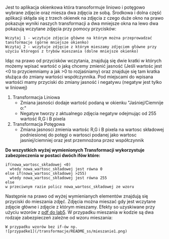 Jest to aplikacja okienkowa która transoformuje liniowo i potęgowo wybrane zdjęcie oraz miesza dwa zdjęcia ze sobą. Środkowa i dolna część aplikacji skłąda się z trzech okienek na zdjęcia z czego duże okno na prawo pokazuje wyniki naszych transformacji a dwa mniejsze okna na lewo dwa pokazują wczytane zdjęcia przy pomocy przycisków:
```
Wczytaj 1 - wczytuje zdjęcie główne na którym można przeprowadzać tansformacje (górne mniejsze okienko)
Wczytaj 2 - wczytuje zdjęcie z którym mieszamy zdjęciem główne przy użyciu któregoś z trybów mieszania (dolne mniejsze okienko)
```
Idąc na prawo od przycisków wczytania, znajdują się dwie kratki w których możemy wpisać wartość o jaką chcemy zmienić jasność (Jeśli wartośc jest <0 to przyciemniamy a jak >0 to rozjaśniamy) oraz znajduje się tam kratka służąca do zmiany wartości współczynnika. Pod miejscami do wpisana wartośći mamy przyciski do zmiany jasność i negatywu (negatyw jest tylko w liniowej)
1. Transformacja Liniowa
   - Zmiana jasności dodaje wartość podaną w okienku "Jaśniej/Ciemnije o:"
   - Negatyw tworzy z aktualnego zdjęcia negatyw odejmując od 255 wartość R,G i B pixela 
2. Transformacja Potęgowa
   - Zmiana jasnosci zmienia wartośc R,G i B pixela na wartosc składowej podniesionej do potęgi o wartosci podanej jako wartosc jasniej/ciemniej oraz jest przemnożona przez współczynnik

**Do wszystkich wyżej wymienionych Transformacji wykorzystuje zabezpieczenia w postaci dwóch ifów które:**
 ```
 if(nowa_wartosc_składowej <0) 
   wtedy nowa_wartosc_składowej jest równa 0
 else if(nowa_wartosc_składowej >255)
   wtedy nowa_wartosc_składowej jest równa 255
 else
 w przeciwnym razie policz nowa_wartosc_składowej ze wzoru
 ```
Następnie na prawo od wyżej wymienianych elementów znajdują się przyciski do mieszania zdjęć. Zdjęcia można mieszać gdy jest wczytane zdjęcie główne i zdjęcie z którym mieszamy.
Efekty so uzyskiwane przy użyciu wzorów z [pdf do lab5](https://blackboard.uwb.edu.pl/bbcswebdav/pid-89131-dt-content-rid-562341_1/courses/A2020-420-IS1-2GRA-LAB3/lab_5.pdf). W przypadku mieszania w kodzie są dwa rodzaje zabezpieczeń zależne od wzoru mieszania:
```
W przypadku wzorów bez if-ów np.
![przypadke1](/transformacje/README_ss/mieszanie1.png)
```

